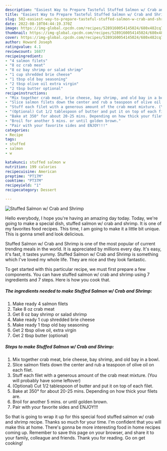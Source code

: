```yaml
---
description: "Easiest Way to Prepare Tasteful Stuffed Salmon w/ Crab and Shrimp"
title: "Easiest Way to Prepare Tasteful Stuffed Salmon w/ Crab and Shrimp"
slug: 502-easiest-way-to-prepare-tasteful-stuffed-salmon-w-crab-and-shrimp
date: 2022-08-10T04:44:19.370Z
image: https://img-global.cpcdn.com/recipes/5289160054145024/680x482cq70/stuffed-salmon-w-crab-and-shrimp-recipe-main-photo.jpg
thumbnail: https://img-global.cpcdn.com/recipes/5289160054145024/680x482cq70/stuffed-salmon-w-crab-and-shrimp-recipe-main-photo.jpg
cover: https://img-global.cpcdn.com/recipes/5289160054145024/680x482cq70/stuffed-salmon-w-crab-and-shrimp-recipe-main-photo.jpg
author: Howard Joseph
ratingvalue: 4.1
reviewcount: 16877
recipeingredient:
- "4 salmon filets"
- "8 oz crab meat"
- "8 oz bay shrimp or salad shrimp"
- "1 cup shredded brie cheese"
- "1 tbsp old bay seasoning"
- "2 tbsp olive oil extra virgin"
- "2 tbsp butter optional"
recipeinstructions:
- "Mix together crab meat, brie cheese, bay shrimp, and old bay in a bowl."
- "Slice salmon filets down the center and rub a teaspoon of olive oil on each filet."
- "Stuff each filet with a generous amount of the crab meat mixture. (You will probably have some leftover)"
- "(Optional) Cut 1/2 tablespoon of butter and put it on top of each filet."
- "Bake at 350° for about 20-25 mins. Depending on how thick your filets are."
- "Broil for another 5 mins. or until golden brown."
- "Pair with your favorite sides and ENJOY!!!"
categories:
- Recipe
tags:
- stuffed
- salmon
- w

katakunci: stuffed salmon w 
nutrition: 199 calories
recipecuisine: American
preptime: "PT17M"
cooktime: "PT37M"
recipeyield: "1"
recipecategory: Dessert

---
```



![Stuffed Salmon w/ Crab and Shrimp](https://img-global.cpcdn.com/recipes/5289160054145024/680x482cq70/stuffed-salmon-w-crab-and-shrimp-recipe-main-photo.jpg)

Hello everybody, I hope you're having an amazing day today. Today, we're going to make a special dish, stuffed salmon w/ crab and shrimp. It is one of my favorites food recipes. This time, I am going to make it a little bit unique. This is gonna smell and look delicious.

Stuffed Salmon w/ Crab and Shrimp is one of the most popular of current trending meals in the world. It is appreciated by millions every day. It's easy, it's fast, it tastes yummy. Stuffed Salmon w/ Crab and Shrimp is something which I've loved my whole life. They are nice and they look fantastic.




To get started with this particular recipe, we must first prepare a few components. You can have stuffed salmon w/ crab and shrimp using 7 ingredients and 7 steps. Here is how you cook that.

<!--inarticleads1-->

##### The ingredients needed to make Stuffed Salmon w/ Crab and Shrimp:

1. Make ready 4 salmon filets
1. Take 8 oz crab meat
1. Get 8 oz bay shrimp or salad shrimp
1. Make ready 1 cup shredded brie cheese
1. Make ready 1 tbsp old bay seasoning
1. Get 2 tbsp olive oil, extra virgin
1. Get 2 tbsp butter (optional)




<!--inarticleads2-->

##### Steps to make Stuffed Salmon w/ Crab and Shrimp:

1. Mix together crab meat, brie cheese, bay shrimp, and old bay in a bowl.
1. Slice salmon filets down the center and rub a teaspoon of olive oil on each filet.
1. Stuff each filet with a generous amount of the crab meat mixture. (You will probably have some leftover)
1. (Optional) Cut 1/2 tablespoon of butter and put it on top of each filet.
1. Bake at 350° for about 20-25 mins. Depending on how thick your filets are.
1. Broil for another 5 mins. or until golden brown.
1. Pair with your favorite sides and ENJOY!!!




So that is going to wrap it up for this special food stuffed salmon w/ crab and shrimp recipe. Thanks so much for your time. I'm confident that you will make this at home. There's gonna be more interesting food in home recipes coming up. Remember to save this page on your browser, and share it to your family, colleague and friends. Thank you for reading. Go on get cooking!
